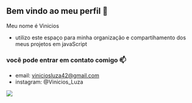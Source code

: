 ## Bem vindo ao meu perfil 👋


Meu nome é Vinicios

- utilizo este espaço para minha organização e compartihamento dos meus projetos em javaScript

### você pode entrar em contato comigo 📫

- email: viniciosluza42@gmail.com
- instagram: @Vinicios_Luza

![](https://media1.tenor.com/m/vtZV-Da3wQYAAAAC/homer-simpson-the-simpsons.gif)
